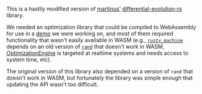 This is a hastily modified version of
[martinus'](https://github.com/martinus)
[differential-evolution-rs](https://docs.rs/differential-evolution/0.2.2/differential_evolution/)
library. 

We needed an optimization library that could be compiled to WebAssembly for
use in a [demo](http://mediangroup.org/insights2) we were working on, and
most of them required functionality that wasn't easily available in WASM
(e.g., [`rusty_machine`](https://crates.io/crates/rusty-machine/) depends
on an old version of [`rand`](https://crates.io/crates/rand) that doesn't
work in WASM,
[OptimizationEngine](https://crates.io/crates/optimization_engine) is
targeted at realtime systems and needs access to system time, etc).

The original version of this library also depended on a version of `rand`
that doesn't work in WASM, but fortunately the library was simple enough
that updating the API wasn't too difficult.
